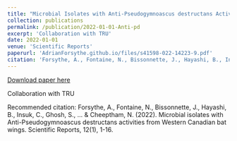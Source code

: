 ```yaml
---
title: "Microbial Isolates with Anti-Pseudogymnoascus destructans Activities from Western Canadian Bat Wings"
collection: publications
permalink: /publication/2022-01-01-Anti-pd
excerpt: 'Collaboration with TRU'
date: 2022-01-01
venue: 'Scientific Reports'
paperurl: 'AdrianForsythe.github.io/files/s41598-022-14223-9.pdf'
citation: 'Forsythe, A., Fontaine, N., Bissonnette, J., Hayashi, B., Insuk, C., Ghosh, S., ... &amp; Cheeptham, N. (2022). Microbial isolates with Anti-Pseudogymnoascus destructans activities from Western Canadian bat wings. Scientific Reports, 12(1), 1-16.'
---
```


<a href='AdrianForsythe.github.io/files/s41598-022-14223-9.pdf'>Download paper here</a>

Collaboration with TRU

Recommended citation: Forsythe, A., Fontaine, N., Bissonnette, J., Hayashi, B., Insuk, C., Ghosh, S., ... & Cheeptham, N. (2022). Microbial isolates with Anti-Pseudogymnoascus destructans activities from Western Canadian bat wings. Scientific Reports, 12(1), 1-16.